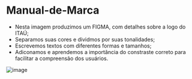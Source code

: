 # Manual-de-Marca

- Nesta imagem produzimos um FIGMA, com detalhes sobre a logo do ITAÚ;
- Separamos suas cores e dividmos por suas tonalidades;
- Escrevemos textos com diferentes formas e tamanhos;
- Adiconamos e aprendemos a importância do constraste correto para facilitar a compreensão dos usuários.

![image](https://github.com/user-attachments/assets/da3d1d19-9510-4bf0-bddc-00d467badc29)
